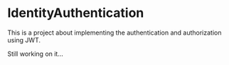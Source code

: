 # IdentityAuthentication

This is a project about implementing the authentication and authorization using JWT.

Still working on it...

